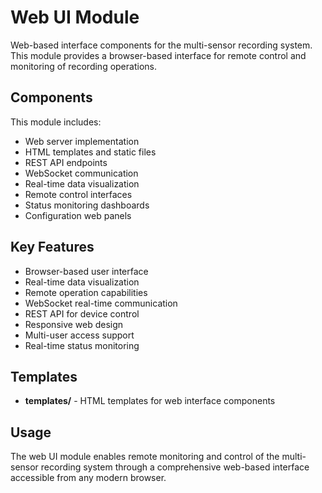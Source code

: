 # Web UI Module

Web-based interface components for the multi-sensor recording system. This module provides a browser-based interface for remote control and monitoring of recording operations.

## Components

This module includes:
- Web server implementation
- HTML templates and static files
- REST API endpoints
- WebSocket communication
- Real-time data visualization
- Remote control interfaces
- Status monitoring dashboards
- Configuration web panels

## Key Features

- Browser-based user interface
- Real-time data visualization
- Remote operation capabilities
- WebSocket real-time communication
- REST API for device control
- Responsive web design
- Multi-user access support
- Real-time status monitoring

## Templates

- **templates/** - HTML templates for web interface components

## Usage

The web UI module enables remote monitoring and control of the multi-sensor recording system through a comprehensive web-based interface accessible from any modern browser.